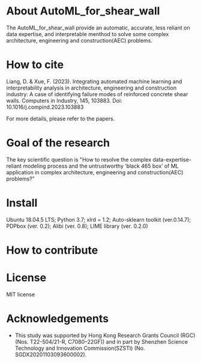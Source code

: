# About AutoML_for_shear_wall 

The AutoML_for_shear_wall provide an automatic, accurate, less reliant on data expertise, and interpretable menthod to solve some complex architecture, engineering and construction(AEC) problems.

# How to cite

  Liang, D. & Xue, F. (2023). Integrating automated machine learning and interpretability analysis in architecture, engineering and construction industry: A case
of identifying failure modes of reinforced concrete shear walls. Computers in Industry, 145, 103883. Doi: 10.1016/j.compind.2023.103883

For more details, please refer to the papers.


# Goal of the research 

The key scientific question is "How to resolve the complex data-expertise-reliant modeling process and the untrustworthy ‘black
465 box’ of ML application in complex architecture, engineering and construction(AEC) problems?"


# Install
Ubuntu 18.04.5 LTS;
Python 3.7;
xlrd = 1.2;
Auto-sklearn toolkit (ver.0.14.7);
PDPbox (ver. 0.2);
Alibi (ver. 0.8);
LIME library (ver. 0.2.0)

# How to contribute

# License

MIT license

# Acknowledgements
* This study was supported by Hong Kong Research Grants Council (RGC) (Nos. T22-504/21-R, C7080–22GF)) and in part by Shenzhen Science Technology and Innovation Commission(SZSTI) (No. SGDX20201103093600002).
 


